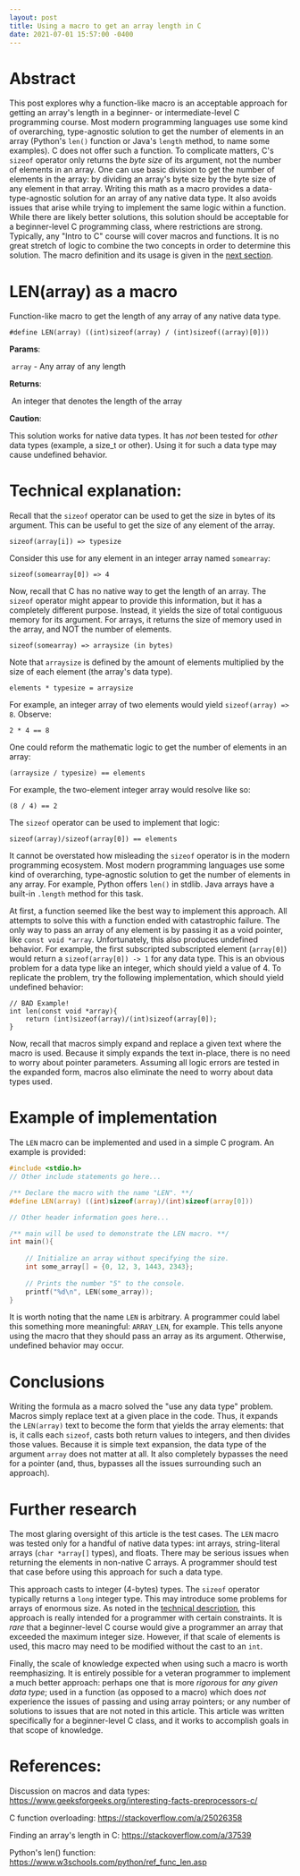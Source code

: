 ```yaml
---
layout: post
title: Using a macro to get an array length in C
date: 2021-07-01 15:57:00 -0400
---
```


# Abstract

This post explores why a function-like macro is an acceptable approach for getting an array's length in a beginner- or intermediate-level C programming course. Most modern programming languages use some kind of overarching, type-agnostic solution to get the number of elements in an array (Python's `len()` function or Java's `length` method, to name some examples). C does not offer such a function. To complicate matters, C's `sizeof` operator only returns the *byte size* of its argument, not the number of elements in an array. One can use basic division to get the number of elements in the array: by dividing an array's byte size by the byte size of any element in that array. Writing this math as a macro provides a data-type-agnostic solution for an array of any native data type. It also avoids issues that arise while trying to implement the same logic within a function. While there are likely better solutions, this solution should be acceptable for a beginner-level C programming class, where restrictions are strong. Typically, any "Intro to C" course will cover macros and functions. It is no great stretch of logic to combine the two concepts in order to determine this solution. The macro definition and its usage is given in the [next section](#len(array)-as-a-macro).

# LEN(array) as a macro

Function-like macro to get the length of any array of any native data
type.

    #define LEN(array) ((int)sizeof(array) / (int)sizeof((array)[0]))

**Params**: 

​	`array` - Any array of any length

**Returns**: 

​	An integer that denotes the length of the array

**Caution**: 

This solution works for native data types. It has *not* been
tested for *other* data types (example, a size_t or other). Using it for
such a data type may cause undefined behavior.

# Technical explanation:

Recall that the `sizeof` operator can be used to get the size in bytes of its argument. This can be useful to get the size of any element of the array.

    sizeof(array[i]) => typesize 

Consider this use for any element in an integer array named `somearray`:

    sizeof(somearray[0]) => 4

Now, recall that C has no native way to get the length of an array. The `sizeof` operator might appear to provide this information, but it has a completely different purpose. Instead, it yields the size of total contiguous memory for its argument. For arrays, it returns the size of memory used in the array, and NOT the number of elements. 

```
sizeof(somearray) => arraysize (in bytes)
```

Note that `arraysize` is defined by the amount of elements multiplied by the size of each element (the array's data type).

    elements * typesize = arraysize

For example, an integer array of two elements would yield `sizeof(array) => 8`. Observe:

    2 * 4 == 8

One could reform the mathematic logic to get the number of elements in an array:

    (arraysize / typesize) == elements 

For example, the two-element integer array would resolve like so:

    (8 / 4) == 2 

The `sizeof` operator can be used to implement that logic:

    sizeof(array)/sizeof(array[0]) == elements 

It cannot be overstated how misleading the `sizeof` operator is in the modern programming ecosystem. Most modern programming languages use some kind of overarching, type-agnostic solution to get the number of elements in any array. For example, Python offers `len()` in stdlib. Java arrays have a built-in `.length` method for this task.

At first, a function seemed like the best way to implement this approach. All attempts to solve this with a function ended with catastrophic failure. The only way to pass an array of any element is by passing it as a void pointer, like `const void *array`. Unfortunately, this also produces undefined behavior. For example, the first subscripted subscripted element (`array[0]`) would return a `sizeof(array[0]) -> 1` for any data type. This is an obvious problem for a data type like an integer, which should yield a value of 4. To replicate the problem, try the following implementation, which should yield undefined behavior:

    // BAD Example!
    int len(const void *array){
        return (int)sizeof(array)/(int)sizeof(array[0]);
    }

Now, recall that macros simply expand and replace a given text where the macro is used. Because it simply expands the text in-place, there is no need to worry about pointer parameters. Assuming all logic errors are tested in the expanded form, macros also eliminate the need to worry about data types used. 

# Example of implementation 

The `LEN` macro can be implemented and used in a simple C program. An example is provided:

```c
#include <stdio.h>
// Other include statements go here...

/** Declare the macro with the name "LEN". **/
#define LEN(array) ((int)sizeof(array)/(int)sizeof(array[0]))

// Other header information goes here...

/** main will be used to demonstrate the LEN macro. **/
int main(){
	
    // Initialize an array without specifying the size.
    int some_array[] = {0, 12, 3, 1443, 2343};
    
    // Prints the number "5" to the console.
    printf("%d\n", LEN(some_array));    
}
```

It is worth noting that the name `LEN` is arbitrary. A programmer could label this something more meaningful: `ARRAY_LEN`, for example. This tells anyone using the macro that they should pass an array as its argument. Otherwise, undefined behavior may occur.

# Conclusions

Writing the formula as a macro solved the "use any data type" problem. Macros simply replace text at a given place in the code. Thus, it expands the `LEN(array)` text to become the form that yields the array elements: that is, it calls each `sizeof`, casts both return values to integers, and then divides those values. Because it is simple text expansion, the data type of the argument `array` does not matter at all. It also completely bypasses the need for a pointer (and, thus, bypasses all the issues surrounding such an approach).

# Further research

The most glaring oversight of this article is the test cases. The `LEN` macro was tested only for a handful of native data types: int arrays, string-literal arrays (`char *array[]` types), and floats. There may be serious issues when returning the elements in non-native C arrays. A programmer should test that case before using this approach for such a data type.

This approach casts to integer (4-bytes) types. The `sizeof` operator typically returns a `long` integer type. This may introduce some problems for arrays of enormous size. As noted in the [technical description](#technical-description), this approach is really intended for a programmer with certain constraints. It is *rare* that a beginner-level C course would give a programmer an array that exceeded the maximum integer size. However, if that scale of elements is used, this macro may need to be modified without the cast to an `int`.

Finally, the scale of knowledge expected when using such a macro is worth reemphasizing. It is entirely possible for a veteran programmer to implement a much better approach: perhaps one that is more *rigorous* for *any given data type*; used in a function (as opposed to a macro) which does *not* experience the issues of passing and using array pointers; or any number of solutions to issues that are not noted in this article. This article was written specifically for a beginner-level C class, and it works to accomplish goals in that scope of knowledge.

# References:

Discussion on macros and data types:
	https://www.geeksforgeeks.org/interesting-facts-preprocessors-c/

C function overloading:
	https://stackoverflow.com/a/25026358

Finding an array's length in C:
	https://stackoverflow.com/a/37539

Python's len() function:
	https://www.w3schools.com/python/ref_func_len.asp